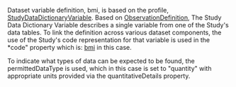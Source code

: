 Dataset variable definition, bmi, is based on the profile, [StudyDataDictionaryVariable](StructureDefinition-study-data-dictionary-variable.html). Based on [ObservationDefinition](https://hl7.org/fhir/observationdefinition.html), The Study Data Dictionary Variable describes a single variable from one of the Study's data tables. To link the definition across various dataset components, the use of the Study's code representation for that variable is used in the *code" property which is: [bmi](CodeSystem-example-study-data-dictionary-datatable-codesystem-1.html) in this case. 

To indicate what types of data can be expected to be found, the permittedDataType is used, which in this case is set to "quantity" with appropriate units provided via the quantitativeDetails property.

